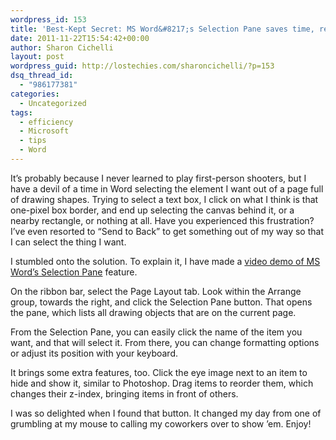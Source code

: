```yaml
---
wordpress_id: 153
title: 'Best-Kept Secret: MS Word&#8217;s Selection Pane saves time, reduces frustration'
date: 2011-11-22T15:54:42+00:00
author: Sharon Cichelli
layout: post
wordpress_guid: http://lostechies.com/sharoncichelli/?p=153
dsq_thread_id:
  - "986177381"
categories:
  - Uncategorized
tags:
  - efficiency
  - Microsoft
  - tips
  - Word
---
```

It&#8217;s probably because I never learned to play first-person shooters, but I have a devil of a time in Word selecting the element I want out of a page full of drawing shapes. Trying to select a text box, I click on what I think is that one-pixel box border, and end up selecting the canvas behind it, or a nearby rectangle, or nothing at all. Have you experienced this frustration? I&#8217;ve even resorted to &#8220;Send to Back&#8221; to get something out of my way so that I can select the thing I want.

I stumbled onto the solution. To explain it, I have made a [video demo of MS Word&#8217;s Selection Pane](http://www.youtube.com/watch?v=1puMOp7d-kk) feature.



On the ribbon bar, select the Page Layout tab. Look within the Arrange group, towards the right, and click the Selection Pane button. That opens the pane, which lists all drawing objects that are on the current page.

From the Selection Pane, you can easily click the name of the item you want, and that will select it. From there, you can change formatting options or adjust its position with your keyboard.

It brings some extra features, too. Click the eye image next to an item to hide and show it, similar to Photoshop. Drag items to reorder them, which changes their z-index, bringing items in front of others.

I was so delighted when I found that button. It changed my day from one of grumbling at my mouse to calling my coworkers over to show &#8217;em. Enjoy!